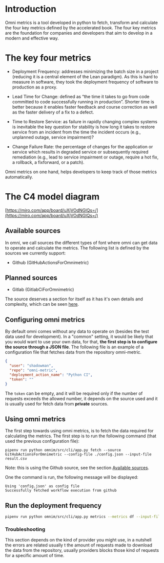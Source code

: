 # Introduction

Omni metrics is a tool developed in python to fetch, transform and calculate
the four key metrics defined by the accelerated book. The four key metrics
are the foundation for companies and developers that aim to develop
in a modern and effective way.

# The key four metrics

- Deployment Frequency: addresses minimizing the batch size in a project (reducing it is a central element of the Lean paradigm). As this is hard to measure in software, they took the deployment frequency of software to production as a proxy.

- Lead Time for Change: defined as “the time it takes to go from code committed to code successfully running in production”. Shorter time is better because it enables faster feedback and course correction as well as the faster delivery of a fix to a defect.

- Time to Restore Service: as failure in rapidly changing complex systems is inevitable the key question for stability is how long it takes to restore service from an incident from the time the incident occurs (e.g., unplanned outage, service impairment)?

- Change Failure Rate: the percentage of changes for the application or service which results in degraded service or subsequently required remediation (e.g., lead to service impairment or outage, require a hot fix, a rollback, a fixforward, or a patch).

Omni metrics on one hand, helps developers to keep track of those metrics
automatically.

# The C4 model diagram

[https://miro.com/app/board/uXjVOdNGlQs=/](https://miro.com/app/board/uXjVOdNGlQs=/)

## Available sources

In omni, we call sources the different types of font where omni can get data
to operate and calculate the metrics. The following list is defined by the
sources we currently support:

- Github (GitHubActionsForOmnimetric)

## Planned sources

- Gitlab (GitlabCiForOmnimetric)

The source deserves a section for itself as it has it's own details and complexity,
which can be seen [here](./sources.md).

## Configuring omni metrics

By default omni comes without any data to operate on (besides the test data
used for development). In a "common" setting, it would be likely that
you would want to use your own data, for that, **the first step
is to configure the source through a JSON file**. The following file
is an example of a configuration file that fetches data from the repository
omni-metric.

```json
{
  "user": "shadowman",
  "repo": "omni-metric",
  "deployment_action_name": "Python CI",
  "token": ""
}
```

The `token` can be empty, and it will be required only if the number of requests
exceeds the allowed number, it depends on the source used and it is usually
used for fetch data from **private** sources.

## Using omni metrics

The first step towards using omni metrics, is to fetch the data required
for calculating the metrics. The first step is to run the following
command (that used the previous configuration file):

```
pipenv run python omnim/src/cli/app.py fetch --source GitHubActionsForOmnimetric --config-file ./config.json --input-file result.csv
```

Note: this is using the Github source, see the section [Available sources](#available-sources).

One the command is run, the following message will be displayed:

```
Using 'config.json' as config file
Successfully fetched workflow execution from github
```

## Run the deployment frequency
```bash
pipenv run python omnim/src/cli/app.py metrics --metrics df --input-file ./data/result.csv
```

### Troubleshooting

This section depends on the kind of provider you might use, in a nutshell the
errors are related usually t the amount of requests made to download the data
from the repository, usually providers blocks those kind of requests for a
specific amount of time.